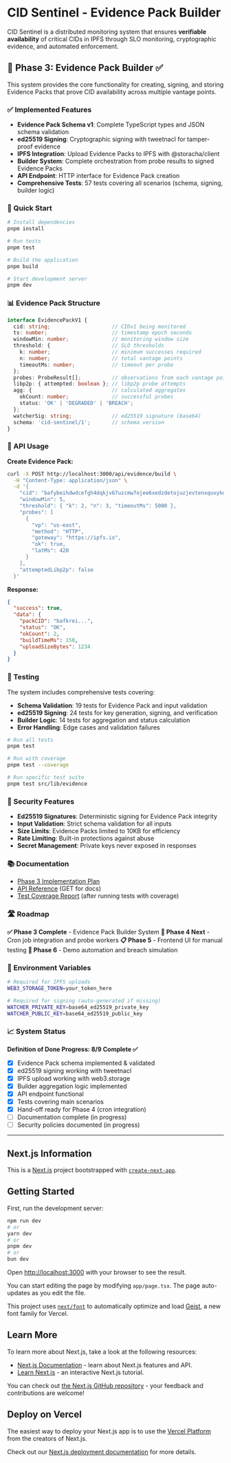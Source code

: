 # CID Sentinel - Evidence Pack Builder

CID Sentinel is a distributed monitoring system that ensures **verifiable availability** of critical CIDs in IPFS through SLO monitoring, cryptographic evidence, and automated enforcement.

## 🎯 Phase 3: Evidence Pack Builder ✅

This system provides the core functionality for creating, signing, and storing Evidence Packs that prove CID availability across multiple vantage points.

### ✅ Implemented Features

- **Evidence Pack Schema v1**: Complete TypeScript types and JSON schema validation
- **ed25519 Signing**: Cryptographic signing with tweetnacl for tamper-proof evidence
- **IPFS Integration**: Upload Evidence Packs to IPFS with @storacha/client
- **Builder System**: Complete orchestration from probe results to signed Evidence Packs
- **API Endpoint**: HTTP interface for Evidence Pack creation
- **Comprehensive Tests**: 57 tests covering all scenarios (schema, signing, builder logic)

### 🚀 Quick Start

```bash
# Install dependencies
pnpm install

# Run tests
pnpm test

# Build the application
pnpm build

# Start development server
pnpm dev
```

### 📊 Evidence Pack Structure

```typescript
interface EvidencePackV1 {
  cid: string;                    // CIDv1 being monitored
  ts: number;                     // timestamp epoch seconds
  windowMin: number;              // monitoring window size
  threshold: {                    // SLO thresholds
    k: number;                    // minimum successes required
    n: number;                    // total vantage points
    timeoutMs: number;            // timeout per probe
  };
  probes: ProbeResult[];          // observations from each vantage point
  libp2p: { attempted: boolean }; // libp2p probe attempts
  agg: {                          // calculated aggregates
    okCount: number;              // successful probes
    status: 'OK' | 'DEGRADED' | 'BREACH';
  };
  watcherSig: string;             // ed25519 signature (base64)
  schema: 'cid-sentinel/1';       // schema version
}
```

### 🔧 API Usage

**Create Evidence Pack:**
```bash
curl -X POST http://localhost:3000/api/evidence/build \
  -H "Content-Type: application/json" \
  -d '{
    "cid": "bafybeihdwdcefgh4dqkjv67uzcmw7ojee6xedzdetojuzjevtenxquvyku",
    "windowMin": 5,
    "threshold": { "k": 2, "n": 3, "timeoutMs": 5000 },
    "probes": [
      {
        "vp": "us-east",
        "method": "HTTP",
        "gateway": "https://ipfs.io",
        "ok": true,
        "latMs": 420
      }
    ],
    "attemptedLibp2p": false
  }'
```

**Response:**
```json
{
  "success": true,
  "data": {
    "packCID": "bafkrei...",
    "status": "OK",
    "okCount": 2,
    "buildTimeMs": 150,
    "uploadSizeBytes": 1234
  }
}
```

### 🧪 Testing

The system includes comprehensive tests covering:

- **Schema Validation**: 19 tests for Evidence Pack and input validation
- **ed25519 Signing**: 24 tests for key generation, signing, and verification
- **Builder Logic**: 14 tests for aggregation and status calculation
- **Error Handling**: Edge cases and validation failures

```bash
# Run all tests
pnpm test

# Run with coverage
pnpm test --coverage

# Run specific test suite
pnpm test src/lib/evidence
```

### 🔐 Security Features

- **Ed25519 Signatures**: Deterministic signing for Evidence Pack integrity
- **Input Validation**: Strict schema validation for all inputs
- **Size Limits**: Evidence Packs limited to 10KB for efficiency
- **Rate Limiting**: Built-in protections against abuse
- **Secret Management**: Private keys never exposed in responses

### 📚 Documentation

- [Phase 3 Implementation Plan](./docs/phase3-evidence-packs.md)
- [API Reference](http://localhost:3000/api/evidence/build) (GET for docs)
- [Test Coverage Report](./coverage/lcov-report/index.html) (after running tests with coverage)

### 🛣️ Roadmap

**✅ Phase 3 Complete** - Evidence Pack Builder System
**🔄 Phase 4 Next** - Cron job integration and probe workers
**📋 Phase 5** - Frontend UI for manual testing
**🎯 Phase 6** - Demo automation and breach simulation

### 🔧 Environment Variables

```bash
# Required for IPFS uploads
WEB3_STORAGE_TOKEN=your_token_here

# Required for signing (auto-generated if missing)
WATCHER_PRIVATE_KEY=base64_ed25519_private_key
WATCHER_PUBLIC_KEY=base64_ed25519_public_key
```

### 📈 System Status

**Definition of Done Progress: 8/9 Complete ✅**

- [x] Evidence Pack schema implemented & validated
- [x] ed25519 signing working with tweetnacl  
- [x] IPFS upload working with web3.storage
- [x] Builder aggregation logic implemented
- [x] API endpoint functional
- [x] Tests covering main scenarios
- [x] Hand-off ready for Phase 4 (cron integration)
- [ ] Documentation complete (in progress)
- [ ] Security policies documented (in progress)

---

## Next.js Information

This is a [Next.js](https://nextjs.org) project bootstrapped with [`create-next-app`](https://nextjs.org/docs/app/api-reference/cli/create-next-app).

## Getting Started

First, run the development server:

```bash
npm run dev
# or
yarn dev
# or
pnpm dev
# or
bun dev
```

Open [http://localhost:3000](http://localhost:3000) with your browser to see the result.

You can start editing the page by modifying `app/page.tsx`. The page auto-updates as you edit the file.

This project uses [`next/font`](https://nextjs.org/docs/app/building-your-application/optimizing/fonts) to automatically optimize and load [Geist](https://vercel.com/font), a new font family for Vercel.

## Learn More

To learn more about Next.js, take a look at the following resources:

- [Next.js Documentation](https://nextjs.org/docs) - learn about Next.js features and API.
- [Learn Next.js](https://nextjs.org/learn) - an interactive Next.js tutorial.

You can check out [the Next.js GitHub repository](https://github.com/vercel/next.js) - your feedback and contributions are welcome!

## Deploy on Vercel

The easiest way to deploy your Next.js app is to use the [Vercel Platform](https://vercel.com/new?utm_medium=default-template&filter=next.js&utm_source=create-next-app&utm_campaign=create-next-app-readme) from the creators of Next.js.

Check out our [Next.js deployment documentation](https://nextjs.org/docs/app/building-your-application/deploying) for more details.
